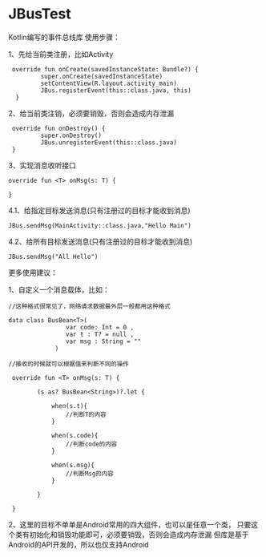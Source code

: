 # JBusTest
Kotlin编写的事件总线库
使用步骤：

1、先给当前类注册，比如Activity

     override fun onCreate(savedInstanceState: Bundle?) {
             super.onCreate(savedInstanceState)
             setContentView(R.layout.activity_main)
             JBus.registerEvent(this::class.java, this)
      }

2、给当前类注销，必须要销毁，否则会造成内存泄漏

     override fun onDestroy() {
             super.onDestroy()
             JBus.unregisterEvent(this::class.java)
     }

3、实现消息收听接口

    override fun <T> onMsg(s: T) {

    }

4.1、给指定目标发送消息(只有注册过的目标才能收到消息)

    JBus.sendMsg(MainActivity::class.java,"Hello Main")

4.2、给所有目标发送消息(只有注册过的目标才能收到消息)

    JBus.sendMsg("All Hello")

更多使用建议：

1、自定义一个消息载体，比如：

    //这种格式很常见了，网络请求数据最外层一般都用这种格式
    
    data class BusBean<T>(
                    var code: Int = 0 ,
                    var t : T? = null ,
                    var msg : String = ""
                 )

    //接收的时候就可以根据值来判断不同的操作

     override fun <T> onMsg(s: T) {

            (s as? BusBean<String>)?.let {

                when(s.t){
                    //判断T的内容
                }

                when(s.code){
                    //判断code的内容
                }

                when(s.msg){
                    //判断Msg的内容
                }

            }

     }

2、这里的目标不单单是Android常用的四大组件，也可以是任意一个类，
   只要这个类有初始化和销毁功能即可，必须要销毁，否则会造成内存泄漏
   但库是基于Android的API开发的，所以也仅支持Android
